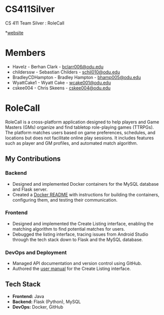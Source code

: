 # CS411Silver
CS 411 Team Silver : RoleCall

*[website](https://WyattCake1.github.io/CS411Silver)

# Members
- Havelz - Berhan Clark - bclarr006@odu.edu
- childerssw - Sebastian Childers - schil010@odu.edu
- BradleyCDHampton - Bradley Hampton - bhamp005@odu.edu
- WyattCake1 - Wyatt Cake - wcake001@odu.edu
- cskee004 - Chris Skeens - cskee004@odu.edu

# RoleCall

RoleCall is a cross-platform application designed to help players and Game Masters (GMs) organize and find tabletop role-playing games (TTRPGs). The platform matches users based on game preferences, schedules, and locations but does not facilitate online play sessions. It includes features such as player and GM profiles, and automated match algorithm.

## My Contributions

### Backend
- Designed and implemented Docker containers for the MySQL database and Flask server.
- Created a [Docker README](https://github.com/cskee004/RoleCall/blob/main/docker/README.md) with instructions for building the containers, configuring them, and testing their communication.

### Frontend
- Designed and implemented the Create Listing interface, enabling the matching algorithm to find potential matches for users.
- Debugged the listing interface, tracing issues from Android Studio through the tech stack down to Flask and the MySQL database.

### DevOps and Deployment
- Managed API documentation and version control using GitHub.
- Authored the [user manual](https://github.com/WyattCake1/CS411Silver/wiki/5.2-Listings) for the Create Listing interface.

## Tech Stack
- **Frontend:** Java
- **Backend:** Flask (Python), MySQL
- **DevOps:** Docker, GitHub


